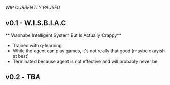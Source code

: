 *WIP CURRENTLY PAUSED*

## v0.1 - W.I.S.B.I.A.C
** Wannabe Intelligent System But Is Actually Crappy**
- Trained with q-learning
- While the agent can play games, it's not really that good (maybe okayish at best)
- Terminated because agent is not effective and will probably never be

## v0.2 - *TBA*